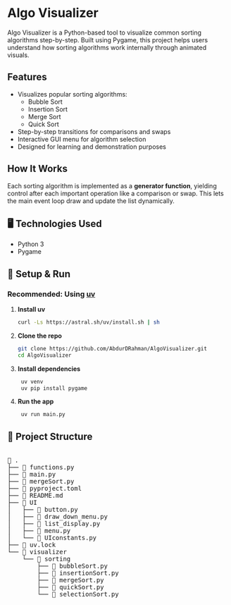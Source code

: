 # Algo Visualizer

Algo Visualizer is a Python-based tool to visualize common sorting algorithms step-by-step. Built using Pygame, this project helps users understand how sorting algorithms work internally through animated visuals.

## Features

- Visualizes popular sorting algorithms:
  - Bubble Sort
  - Insertion Sort
  - Merge Sort
  - Quick Sort
- Step-by-step transitions for comparisons and swaps
- Interactive GUI menu for algorithm selection
- Designed for learning and demonstration purposes

##  How It Works

Each sorting algorithm is implemented as a **generator function**, yielding control after each important operation like a comparison or swap. This lets the main event loop draw and update the list dynamically.

## 🖥️ Technologies Used

- Python 3
- Pygame


## 🔧 Setup & Run

### Recommended: Using [uv](https://github.com/astral-sh/uv)

1. **Install uv**
   ```bash
   curl -Ls https://astral.sh/uv/install.sh | sh
2. **Clone the repo**

    ```bash
   git clone https://github.com/AbdurDRahman/AlgoVisualizer.git
   cd AlgoVisualizer
    ```

3. **Install dependencies**

   ```bash
    uv venv
    uv pip install pygame

4. **Run the app**

   ```bash
    uv run main.py

## 📂 Project Structure
<pre>

 .
├──  functions.py
├──  main.py
├──  mergeSort.py
├──  pyproject.toml
├──  README.md
├──  UI
│   ├──  button.py
│   ├──  draw_down_menu.py
│   ├──  list_display.py
│   ├──  menu.py
│   └──  UIconstants.py
├──  uv.lock
└──  visualizer
    └──  sorting
        ├──  bubbleSort.py
        ├──  insertionSort.py
        ├──  mergeSort.py
        ├──  quickSort.py
        └──  selectionSort.py



